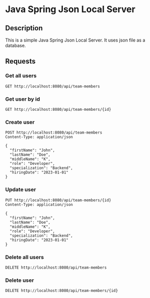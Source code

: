 # Java Spring Json Local Server

## Description

This is a simple Java Spring Json Local Server.
It uses json file as a database.

## Requests

### Get all users
```http request
GET http://localhost:8080/api/team-members
```

### Get user by id
```http request
GET http://localhost:8080/api/team-members/{id}
```

### Create user
```http request
POST http://localhost:8080/api/team-members
Content-Type: application/json

{
  "firstName": "John",
  "lastName": "Doe",
  "middleName": "K",
  "role": "Developer",
  "specialization": "Backend",
  "hiringDate": "2023-01-01"
}
```

### Update user
```http request
PUT http://localhost:8080/api/team-members/{id}
Content-Type: application/json

{
  "firstName": "John",
  "lastName": "Doe",
  "middleName": "K",
  "role": "Developer",
  "specialization": "Backend",
  "hiringDate": "2023-01-01"
}
```

### Delete all users
```http request
DELETE http://localhost:8080/api/team-members
```

### Delete user
```http request
DELETE http://localhost:8080/api/team-members/{id}
```

